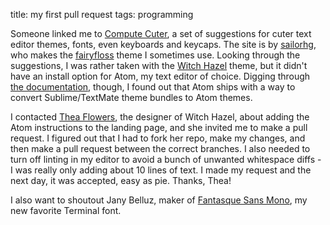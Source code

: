 title: my first pull request
tags: programming

Someone linked me to [Compute Cuter](https://computecuter.com/), a set of suggestions for cuter text editor themes, fonts, even keyboards and keycaps. The site is by [sailorhg](https://twitter.com/sailorhg), who makes the [fairyfloss](https://sailorhg.github.io/fairyfloss/) theme I sometimes use. Looking through the suggestions, I was rather taken with the [Witch Hazel](https://witchhazel.thea.codes/) theme, but it didn't have an install option for Atom, my text editor of choice. Digging through [the documentation](https://flight-manual.atom.io/hacking-atom/sections/converting-from-textmate/#convert-the-theme), though, I found out that Atom ships with a way to convert Sublime/TextMate theme bundles to Atom themes.

I contacted [Thea Flowers](https://thea.codes/), the designer of Witch Hazel, about adding the Atom instructions to the landing page, and she invited me to make a pull request. I figured out that I had to fork her repo, make my changes, and then make a pull request between the correct branches. I also needed to turn off linting in my editor to avoid a bunch of unwanted whitespace diffs - I was really only adding about 10 lines of text. I made my request and the next day, it was accepted, easy as pie. Thanks, Thea!

I also want to shoutout Jany Belluz, maker of [Fantasque Sans Mono](https://github.com/belluzj/fantasque-sans), my new favorite Terminal font.
